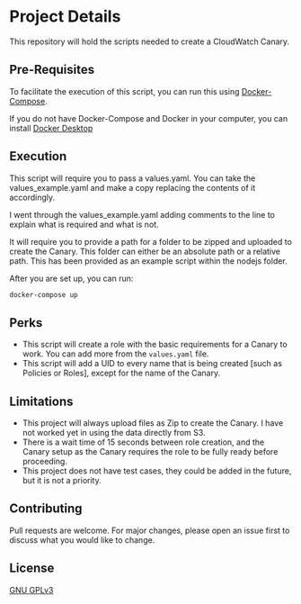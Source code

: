 # Project Details

This repository will hold the scripts needed to create a CloudWatch Canary.

## Pre-Requisites

To facilitate the execution of this script, you can run this using [Docker-Compose](https://docs.docker.com/compose/).

If you do not have Docker-Compose and Docker in your computer, you can install [Docker Desktop](https://www.docker.com/products/docker-desktop)


## Execution
This script will require you to pass a values.yaml. You can take the values_example.yaml and make a copy replacing the contents of it accordingly.

I went through the values_example.yaml adding comments to the line to explain what is required and what is not.

It will require you to provide a path for a folder to be zipped and uploaded to create the Canary. This folder can either be an absolute path or a relative path. This has been provided as an example script within the nodejs folder.

After you are set up, you can run:
```bash
docker-compose up
```

## Perks
* This script will create a role with the basic requirements for a Canary to work. You can add more from the `values.yaml` file.
* This script will add a UID to every name that is being created [such as Policies or Roles], except for the name of the Canary.

## Limitations
* This project will always upload files as Zip to create the Canary. I have not worked yet in using the data directly from S3.
* There is a wait time of 15 seconds between role creation, and the Canary setup as the Canary requires the role to be fully ready before proceeding.
* This project does not have test cases, they could be added in the future, but it is not a priority.

## Contributing
Pull requests are welcome. For major changes, please open an issue first to discuss what you would like to change.

## License
[GNU GPLv3](https://choosealicense.com/licenses/gpl-3.0/)